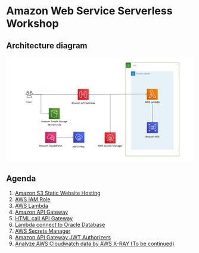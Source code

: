 # Amazon Web Service Serverless Workshop
## Architecture diagram
![](./images/00-00.jpg)
## Agenda
1. [Amazon S3 Static Website Hosting](./01-amazon-s3-static-website-hosting/README.md)
2. [AWS IAM Role](./02-aws-iam-role/README.md)
3. [AWS Lambda](./03-aws-lambda/README.md)
4. [Amazon API Gateway](./04-amazon-api-gateway/README.md)
5. [HTML call API Gateway](./05-html-call-api-gateway/README.md)
6. [Lambda connect to Oracle Database](./06-lambda-connect-to-oracle-database/README.md)
7. [AWS Secrets Manager](./07-aws-secrets-manager/README.md)
8. [Amazon API Gateway JWT Authorizers](./08-amazon-api-gateway-jwt-authorizers/README.md)
9. [Analyze AWS Cloudwatch data by AWS X-RAY (To be continued)]()
